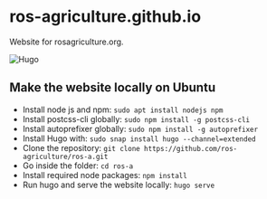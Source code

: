 # ros-agriculture.github.io
Website for rosagriculture.org.

![Hugo](https://github.com/ros-agriculture/ros-agriculture.github.io/workflows/Hugo/badge.svg)

## Make the website locally on Ubuntu

* Install node js and npm: ```sudo apt install nodejs npm```
* Install postcss-cli globally: ```sudo npm install -g postcss-cli```
* Install autoprefixer globally: ```sudo npm install -g autoprefixer```
* Install Hugo with: ```sudo snap install hugo --channel=extended```
* Clone the repository: ```git clone https://github.com/ros-agriculture/ros-a.git```
* Go inside the folder: ```cd ros-a```
* Install required node packages: ```npm install```
* Run hugo and serve the website locally: ```hugo serve```
